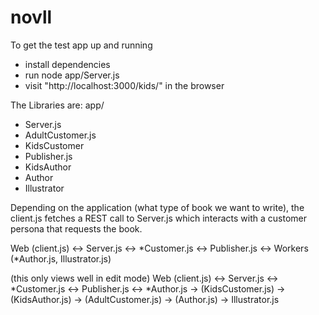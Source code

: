 # novll

To get the test app up and running
- install dependencies
- run node app/Server.js
- visit "http://localhost:3000/kids/" in the browser

The Libraries are:
app/
  - Server.js
  - AdultCustomer.js
  - KidsCustomer
  - Publisher.js
  - KidsAuthor
  - Author
  - Illustrator

Depending on the application (what type of book we want to write), the client.js fetches a REST call to Server.js which interacts with a customer persona that requests the book. 

Web (client.js) <-> Server.js <-> *Customer.js <-> Publisher.js <-> Workers (*Author.js, Illustrator.js)



(this only views well in edit mode)
Web (client.js) <-> Server.js <-> *Customer.js <-> Publisher.js <-> *Author.js
                               -> (KidsCustomer.js)              -> (KidsAuthor.js)
                               -> (AdultCustomer.js)             -> (Author.js)
                                                                 -> Illustrator.js
